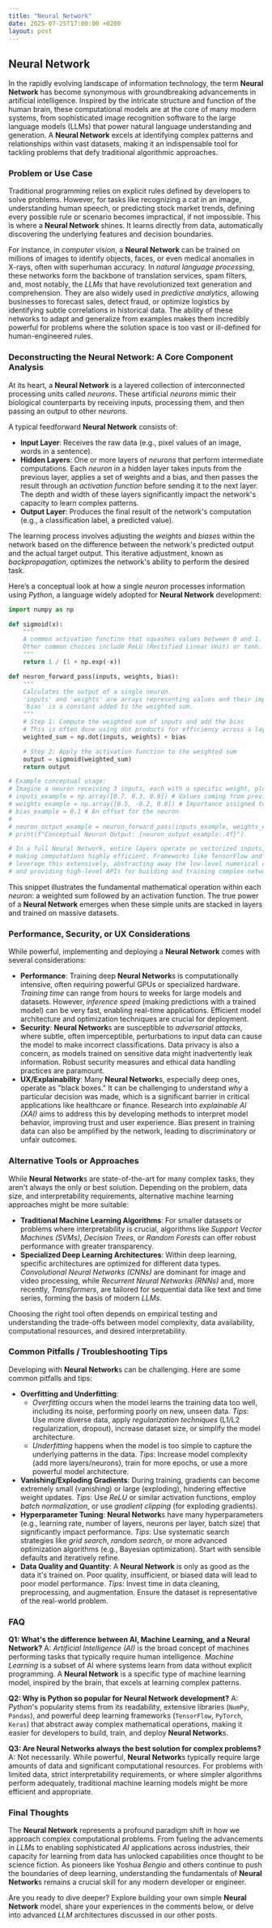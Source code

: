 ```yaml
---
title: "Neural Network"
date: 2025-07-25T17:00:00 +0200
layout: post
---
```


## Neural Network

In the rapidly evolving landscape of information technology, the term **Neural Network** has become synonymous with groundbreaking advancements in artificial intelligence. Inspired by the intricate structure and function of the human brain, these computational models are at the core of many modern systems, from sophisticated image recognition software to the large language models (LLMs) that power natural language understanding and generation. A **Neural Network** excels at identifying complex patterns and relationships within vast datasets, making it an indispensable tool for tackling problems that defy traditional algorithmic approaches.

### Problem or Use Case

Traditional programming relies on explicit rules defined by developers to solve problems. However, for tasks like recognizing a cat in an image, understanding human speech, or predicting stock market trends, defining every possible rule or scenario becomes impractical, if not impossible. This is where a **Neural Network** shines. It learns directly from data, automatically discovering the underlying features and decision boundaries.

For instance, in *computer vision*, a **Neural Network** can be trained on millions of images to identify objects, faces, or even medical anomalies in X-rays, often with superhuman accuracy. In *natural language processing*, these networks form the backbone of translation services, spam filters, and, most notably, the *LLMs* that have revolutionized text generation and comprehension. They are also widely used in *predictive analytics*, allowing businesses to forecast sales, detect fraud, or optimize logistics by identifying subtle correlations in historical data. The ability of these networks to adapt and generalize from examples makes them incredibly powerful for problems where the solution space is too vast or ill-defined for human-engineered rules.

### Deconstructing the Neural Network: A Core Component Analysis

At its heart, a **Neural Network** is a layered collection of interconnected processing units called *neurons*. These artificial *neurons* mimic their biological counterparts by receiving inputs, processing them, and then passing an output to other *neurons*.

A typical feedforward **Neural Network** consists of:

*   **Input Layer**: Receives the raw data (e.g., pixel values of an image, words in a sentence).
*   **Hidden Layers**: One or more layers of *neurons* that perform intermediate computations. Each *neuron* in a hidden layer takes inputs from the previous layer, applies a set of weights and a bias, and then passes the result through an *activation function* before sending it to the next layer. The depth and width of these layers significantly impact the network's capacity to learn complex patterns.
*   **Output Layer**: Produces the final result of the network's computation (e.g., a classification label, a predicted value).

The learning process involves adjusting the *weights* and *biases* within the network based on the difference between the network's predicted output and the actual target output. This iterative adjustment, known as *backpropagation*, optimizes the network's ability to perform the desired task.

Here’s a conceptual look at how a single *neuron* processes information using *Python*, a language widely adopted for **Neural Network** development:

```python
import numpy as np

def sigmoid(x):
    """
    A common activation function that squashes values between 0 and 1.
    Other common choices include ReLU (Rectified Linear Unit) or tanh.
    """
    return 1 / (1 + np.exp(-x))

def neuron_forward_pass(inputs, weights, bias):
    """
    Calculates the output of a single neuron.
    'inputs' and 'weights' are arrays representing values and their importance.
    'bias' is a constant added to the weighted sum.
    """
    # Step 1: Compute the weighted sum of inputs and add the bias
    # This is often done using dot products for efficiency across a layer
    weighted_sum = np.dot(inputs, weights) + bias

    # Step 2: Apply the activation function to the weighted sum
    output = sigmoid(weighted_sum)
    return output

# Example conceptual usage:
# Imagine a neuron receiving 3 inputs, each with a specific weight, plus a bias.
# inputs_example = np.array([0.7, 0.3, 0.9]) # Values coming from previous neurons/input
# weights_example = np.array([0.5, -0.2, 0.8]) # Importance assigned to each input
# bias_example = 0.1 # An offset for the neuron
#
# neuron_output_example = neuron_forward_pass(inputs_example, weights_example, bias_example)
# print(f"Conceptual Neuron Output: {neuron_output_example:.4f}")

# In a full Neural Network, entire layers operate on vectorized inputs,
# making computations highly efficient. Frameworks like TensorFlow and PyTorch
# leverage this extensively, abstracting away the low-level numerical operations
# and providing high-level APIs for building and training complex networks.
```
This snippet illustrates the fundamental mathematical operation within each *neuron*: a weighted sum followed by an activation function. The true power of a **Neural Network** emerges when these simple units are stacked in layers and trained on massive datasets.

### Performance, Security, or UX Considerations

While powerful, implementing and deploying a **Neural Network** comes with several considerations:

*   **Performance**: Training deep **Neural Network**s is computationally intensive, often requiring powerful GPUs or specialized hardware. *Training time* can range from hours to weeks for large models and datasets. However, *inference speed* (making predictions with a trained model) can be very fast, enabling real-time applications. Efficient model architecture and optimization techniques are crucial for deployment.
*   **Security**: **Neural Network**s are susceptible to *adversarial attacks*, where subtle, often imperceptible, perturbations to input data can cause the model to make incorrect classifications. Data privacy is also a concern, as models trained on sensitive data might inadvertently leak information. Robust security measures and ethical data handling practices are paramount.
*   **UX/Explainability**: Many **Neural Network**s, especially deep ones, operate as "black boxes." It can be challenging to understand *why* a particular decision was made, which is a significant barrier in critical applications like healthcare or finance. Research into *explainable AI (XAI)* aims to address this by developing methods to interpret model behavior, improving trust and user experience. Bias present in training data can also be amplified by the network, leading to discriminatory or unfair outcomes.

### Alternative Tools or Approaches

While **Neural Network**s are state-of-the-art for many complex tasks, they aren't always the only or best solution. Depending on the problem, data size, and interpretability requirements, alternative machine learning approaches might be more suitable:

*   **Traditional Machine Learning Algorithms**: For smaller datasets or problems where interpretability is crucial, algorithms like *Support Vector Machines (SVMs)*, *Decision Trees*, or *Random Forests* can offer robust performance with greater transparency.
*   **Specialized Deep Learning Architectures**: Within deep learning, specific architectures are optimized for different data types. *Convolutional Neural Networks (CNNs)* are dominant for image and video processing, while *Recurrent Neural Networks (RNNs)* and, more recently, *Transformers*, are tailored for sequential data like text and time series, forming the basis of modern *LLMs*.

Choosing the right tool often depends on empirical testing and understanding the trade-offs between model complexity, data availability, computational resources, and desired interpretability.

### Common Pitfalls / Troubleshooting Tips

Developing with **Neural Network**s can be challenging. Here are some common pitfalls and tips:

*   **Overfitting and Underfitting**:
    *   *Overfitting* occurs when the model learns the training data too well, including its noise, performing poorly on new, unseen data. *Tips*: Use more diverse data, apply *regularization techniques* (L1/L2 regularization, dropout), increase dataset size, or simplify the model architecture.
    *   *Underfitting* happens when the model is too simple to capture the underlying patterns in the data. *Tips*: Increase model complexity (add more layers/neurons), train for more epochs, or use a more powerful model architecture.
*   **Vanishing/Exploding Gradients**: During training, gradients can become extremely small (vanishing) or large (exploding), hindering effective weight updates. *Tips*: Use *ReLU* or similar activation functions, employ *batch normalization*, or use *gradient clipping* (for exploding gradients).
*   **Hyperparameter Tuning**: **Neural Network**s have many hyperparameters (e.g., learning rate, number of layers, neurons per layer, batch size) that significantly impact performance. *Tips*: Use systematic search strategies like *grid search*, *random search*, or more advanced optimization algorithms (e.g., Bayesian optimization). Start with sensible defaults and iteratively refine.
*   **Data Quality and Quantity**: A **Neural Network** is only as good as the data it's trained on. Poor quality, insufficient, or biased data will lead to poor model performance. *Tips*: Invest time in data cleaning, preprocessing, and augmentation. Ensure the dataset is representative of the real-world problem.

### FAQ

**Q1: What's the difference between AI, Machine Learning, and a Neural Network?**
A: *Artificial Intelligence (AI)* is the broad concept of machines performing tasks that typically require human intelligence. *Machine Learning* is a subset of AI where systems learn from data without explicit programming. A **Neural Network** is a specific type of machine learning model, inspired by the brain, that excels at learning complex patterns.

**Q2: Why is Python so popular for Neural Network development?**
A: *Python*'s popularity stems from its readability, extensive libraries (`NumPy`, `Pandas`), and powerful deep learning frameworks (`TensorFlow`, `PyTorch`, `Keras`) that abstract away complex mathematical operations, making it easier for developers to build, train, and deploy **Neural Network**s.

**Q3: Are Neural Networks always the best solution for complex problems?**
A: Not necessarily. While powerful, **Neural Network**s typically require large amounts of data and significant computational resources. For problems with limited data, strict interpretability requirements, or where simpler algorithms perform adequately, traditional machine learning models might be more efficient and appropriate.

### Final Thoughts

The **Neural Network** represents a profound paradigm shift in how we approach complex computational problems. From fueling the advancements in *LLM*s to enabling sophisticated *AI* applications across industries, their capacity for learning from data has unlocked capabilities once thought to be science fiction. As pioneers like Yoshua *Bengio* and others continue to push the boundaries of deep learning, understanding the fundamentals of **Neural Network**s remains a crucial skill for any modern developer or engineer.

Are you ready to dive deeper? Explore building your own simple **Neural Network** model, share your experiences in the comments below, or delve into advanced *LLM* architectures discussed in our other posts.